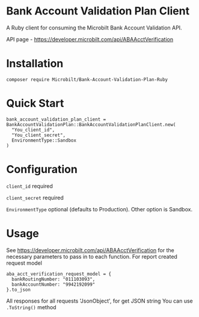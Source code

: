 # Bank Account Validation Plan Client

A Ruby client for consuming the Microbilt Bank Account Validation API.

API page - https://developer.microbilt.com/api/ABAAcctVerification

# Installation

`composer require Microbilt/Bank-Account-Validation-Plan-Ruby`

# Quick Start

```
bank_account_validation_plan_client = BankAccountValidationPlan::BankAccountValidationPlanClient.new(
  "You_client_id",
  "You_client_secret",
  EnvironmentType::Sandbox
)
```
# Configuration

`client_id` required

`client_secret` required

`EnvironmentType` optional (defaults to Production). Other option is Sandbox. 

# Usage
See https://developer.microbilt.com/api/ABAAcctVerification for the necessary parameters to pass in to each function.
For report created request model 
```
aba_acct_verification_request_model = {
  bankRoutingNumber: "011103093",
  bankAccountNumber: "9942192099"
}.to_json

```
All responses for all requests 'JsonObject', for get JSON string You can use ```.ToString()``` method